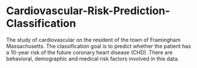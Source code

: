 # Cardiovascular-Risk-Prediction-Classification

The study of cardiovascular on the resident of the town of  Framingham Massachusetts. The classification goal is to predict whether the patient has a 10-year risk of the future coronary heart disease (CHD) .There are behavioral, demographic and medical risk factors involved in this data.
